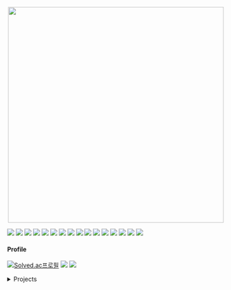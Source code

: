 <p align="center">
  <img src="https://media.giphy.com/media/v1.Y2lkPTc5MGI3NjExbG01dGdrM2c4c215OXVsMmZkYWw4bW9uMjMyNnBnNXdrYmZvcHV4ayZlcD12MV9naWZzX3NlYXJjaCZjdD1n/Nx0rz3jtxtEre/giphy.gif" width="500" />
</p>

<img src="https://img.shields.io/badge/Python-3776AB?style=badge&logo=python&logoColor=white"/> <img src="https://img.shields.io/badge/Fastapi-009688?style=badge&logo=fastapi&logoColor=white"/> <img src="https://img.shields.io/badge/Flask-3BABC3?style=badge&logo=flask&logoColor=white"/> <img src="https://img.shields.io/badge/Qt-41CD52?style=badgebadge&logo=Qt&logoColor=white"/> 
<img src="https://img.shields.io/badge/Pytorch-EE4C2C?style=badge&logo=pytorch&logoColor=white"/> <img src="https://img.shields.io/badge/Tensorflow-FF6F00?style=badge&logo=tensorflow&logoColor=white"/> <img src="https://img.shields.io/badge/Langchain-1C3C3C?style=badge&logo=langchain&logoColor=white"/>
<img src="https://img.shields.io/badge/Mysql-4479A1?style=badgebadge&logo=mysql&logoColor=white"/> <img src="https://img.shields.io/badge/Sqlalchemy-D71F00?style=badge&logo=sqlalchemy&logoColor=white"/> <img src="https://img.shields.io/badge/Streamlit-FF4B4B?style=badge&logo=streamlit&logoColor=white"/> <img src="https://img.shields.io/badge/Docker-2496ED?style=badge&logo=docker&logoColor=white"/>  <img src="https://img.shields.io/badge/Git-F05032?style=badge&logo=git&logoColor=white"/> <img src="https://img.shields.io/badge/Github-181717?style=badge&logo=github&logoColor=white"/> <img src="https://img.shields.io/badge/Slack-4A154B?style=badge&logo=slack&logoColor=white"/> <img src="https://img.shields.io/badge/Obsidian-7C3AED?style=badge&logo=obsidian&logoColor=white"/> <img src="https://img.shields.io/badge/Notion-000000?style=badge&logo=notion&logoColor=white"/>  

#### Profile
[![Solved.ac프로필](http://mazassumnida.wtf/api/mini/generate_badge?boj=kikiru328)](https://solved.ac/kikiru328) <a href="https://maylog.xyz"><img src="https://img.shields.io/badge/Maylog.xyz-17541F?style=badge&logo=bloglovin&logoColor=white"/></a> <a href="[https://maylog.xy](https://kikiru328-portfolio.netlify.app/)z"><img src="https://img.shields.io/badge/Portfolio-212121?style=badge&logo=pagekit&logoColor=white"/></a>


<details>
<summary>Projects</summary>

| 기간 | 프로젝트 | Repository | Project Description | 
|---------|------| ---- | ---|
| 24.09 - 25.03 | 온프레미스 LLM + RAG 시스템 | [:open_file_folder:repository](https://github.com/kikiru328/RAG-LLM) | [:link:Project Description](https://kikiru328-portfolio.netlify.app/project_docs/rag_llm/) |
| 23.03 - 24.04 | EMR 기반 질환 예측 시스템 | :x: There is NO Repository, Sry :cry: | [:link:Project Description](https://kikiru328-portfolio.netlify.app/project_docs/emr_prediction/) |
| 23.03 - 24.04 | 3D 의료영상 진단 모델 성능 평가 자동화 시스템 |:x: There is NO Repository, Sry :cry:| [:link:Project Description](https://kikiru328-portfolio.netlify.app/project_docs/model_evaluation/)|
| 22.10 - 22.12 | Vision AI 기반 제조 자동화 검수 시스템 | [:open_file_folder:repository](https://github.com/kikiru328/Manufacturing_System) | [:link:Project Description](https://kikiru328-portfolio.netlify.app/project_docs/vision_inspection/) |
| 22.08 - 22.10 | 다채널 주문서 통합 자동화 시스템 |:x: There is NO Repository, Sry :cry: | [:link:Project Description](https://kikiru328-portfolio.netlify.app/project_docs/unify_orders/)|
| 22.07 - 22.10 | 헬스케어 큐레이션 자동화 서비스 | [:open_file_folder:repository](https://github.com/kikiru328/ChannelTalKCuration) | [:link:Project Description](https://kikiru328-portfolio.netlify.app/project_docs/curation/) |
| 21.11 - 21.12 | 소아흉부 폐질환 진단 및 분류 경진대회 | [:open_file_folder:repository](https://github.com/kikiru328/Lung-Disease-Detection?tab=readme-ov-file) | [:link:Project Description](https://kikiru328-portfolio.netlify.app/project_docs/chest_dieases/)|
| 21.10 - 21.11 | 골연령 예측 평가 | [:open_file_folder:repository](https://github.com/kikiru328?tab=repositories) | [:link:Project Description](https://kikiru328-portfolio.netlify.app/project_docs/boneage/)|
</details>
